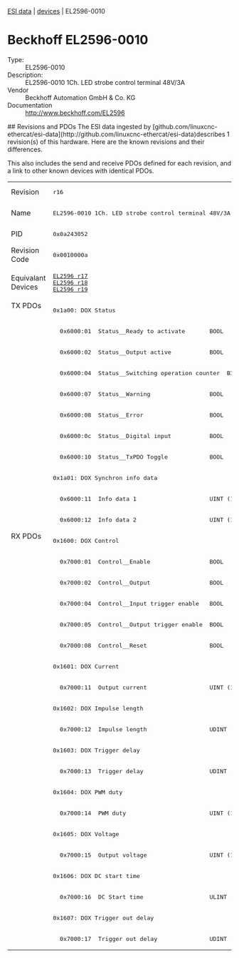 <div class="nav"><a href="/esi-data">ESI data</a> | <a href="/esi-data/devices">devices</a> | EL2596-0010</div>

#  Beckhoff EL2596-0010

<dl>
  <dt>Type:</dt><dd>EL2596-0010</dd>
  <dt>Description:</dt><dd>EL2596-0010 1Ch. LED strobe control terminal 48V/3A</dd>
  <dt>Vendor</dt><dd>Beckhoff Automation GmbH & Co. KG</dd>
  <dt>Documentation</dt><dd><a href="http://www.beckhoff.com/EL2596">http://www.beckhoff.com/EL2596</a></dd>
</dl>
## Revisions and PDOs
The ESI data ingested by [github.com/linuxcnc-ethercat/esi-data](http://github.com/linuxcnc-ethercat/esi-data)describes 1 revision(s) of this hardware.  Here are the known revisions and their differences.

This also includes the send and receive PDOs defined for each revision, and a link to other known devices with identical PDOs.

<table>
<tr >
<td class="first">Revision</td>
<td ><pre>r16</pre></td>
</tr>
<tr >
<td class="first">Name</td>
<td ><pre>EL2596-0010 1Ch. LED strobe control terminal 48V/3A</pre></td>
</tr>
<tr >
<td class="first">PID</td>
<td ><pre>0x0a243052</pre></td>
</tr>
<tr >
<td class="first">Revision Code</td>
<td ><pre>0x0010000a</pre></td>
</tr>
<tr >
<td class="first">Equivalant Devices</td>
<td ><pre><a href="EL2596">EL2596 r17</a><br/><a href="EL2596">EL2596 r18</a><br/><a href="EL2596">EL2596 r19</a></pre></td>
</tr>
<tr class="txpdo pdosection">
<td class="first" rowspan=11 valign=top>TX PDOs</td>
<td><pre>0x1a00: DOX Status</pre></td>
<td></td>
</tr>
<tr class="txpdo">
<td ><pre>  0x6000:01  Status__Ready to activate       BOOL</pre></td>
</tr>
<tr class="txpdo">
<td ><pre>  0x6000:02  Status__Output active           BOOL</pre></td>
</tr>
<tr class="txpdo">
<td ><pre>  0x6000:04  Status__Switching operation counter  BIT3 (3 bits)</pre></td>
</tr>
<tr class="txpdo">
<td ><pre>  0x6000:07  Status__Warning                 BOOL</pre></td>
</tr>
<tr class="txpdo">
<td ><pre>  0x6000:08  Status__Error                   BOOL</pre></td>
</tr>
<tr class="txpdo">
<td ><pre>  0x6000:0c  Status__Digital input           BOOL</pre></td>
</tr>
<tr class="txpdo">
<td ><pre>  0x6000:10  Status__TxPDO Toggle            BOOL</pre></td>
</tr>
<tr class="txpdo pdosection">
<td ><pre>0x1a01: DOX Synchron info data</pre></td>
</tr>
<tr class="txpdo">
<td ><pre>  0x6000:11  Info data 1                     UINT (16 bits)</pre></td>
</tr>
<tr class="txpdo">
<td ><pre>  0x6000:12  Info data 2                     UINT (16 bits)</pre></td>
</tr>
<tr class="rxpdo pdosection">
<td class="first" rowspan=20 valign=top>RX PDOs</td>
<td><pre>0x1600: DOX Control</pre></td>
<td></td>
</tr>
<tr class="rxpdo">
<td ><pre>  0x7000:01  Control__Enable                 BOOL</pre></td>
</tr>
<tr class="rxpdo">
<td ><pre>  0x7000:02  Control__Output                 BOOL</pre></td>
</tr>
<tr class="rxpdo">
<td ><pre>  0x7000:04  Control__Input trigger enable   BOOL</pre></td>
</tr>
<tr class="rxpdo">
<td ><pre>  0x7000:05  Control__Output trigger enable  BOOL</pre></td>
</tr>
<tr class="rxpdo">
<td ><pre>  0x7000:08  Control__Reset                  BOOL</pre></td>
</tr>
<tr class="rxpdo pdosection">
<td ><pre>0x1601: DOX Current</pre></td>
</tr>
<tr class="rxpdo">
<td ><pre>  0x7000:11  Output current                  UINT (16 bits)</pre></td>
</tr>
<tr class="rxpdo pdosection">
<td ><pre>0x1602: DOX Impulse length</pre></td>
</tr>
<tr class="rxpdo">
<td ><pre>  0x7000:12  Impulse length                  UDINT (32 bits)</pre></td>
</tr>
<tr class="rxpdo pdosection">
<td ><pre>0x1603: DOX Trigger delay</pre></td>
</tr>
<tr class="rxpdo">
<td ><pre>  0x7000:13  Trigger delay                   UDINT (32 bits)</pre></td>
</tr>
<tr class="rxpdo pdosection">
<td ><pre>0x1604: DOX PWM duty</pre></td>
</tr>
<tr class="rxpdo">
<td ><pre>  0x7000:14  PWM duty                        UINT (16 bits)</pre></td>
</tr>
<tr class="rxpdo pdosection">
<td ><pre>0x1605: DOX Voltage</pre></td>
</tr>
<tr class="rxpdo">
<td ><pre>  0x7000:15  Output voltage                  UINT (16 bits)</pre></td>
</tr>
<tr class="rxpdo pdosection">
<td ><pre>0x1606: DOX DC start time</pre></td>
</tr>
<tr class="rxpdo">
<td ><pre>  0x7000:16  DC Start time                   ULINT (64 bits)</pre></td>
</tr>
<tr class="rxpdo pdosection">
<td ><pre>0x1607: DOX Trigger out delay</pre></td>
</tr>
<tr class="rxpdo">
<td ><pre>  0x7000:17  Trigger out delay               UDINT (32 bits)</pre></td>
</tr>
</table>
